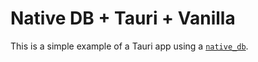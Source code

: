 # Native DB + Tauri + Vanilla

This is a simple example of a Tauri app using a [`native_db`](https://github.com/vincent-herlemont/native_db).